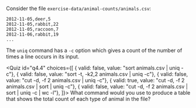 <script>
import Quiz from "$components/Quiz.svelte";
</script>

Consider the file `exercise-data/animal-counts/animals.csv`:

```
2012-11-05,deer,5
2012-11-05,rabbit,22
2012-11-05,raccoon,7
2012-11-06,rabbit,19
...
```

The `uniq` command has a `-c` option which gives a count of the number of times a line occurs in its input.

<Quiz id="q4.4" choices={[
{ valid: false, value: "sort animals.csv | uniq -c"},
{ valid: false, value: "sort -t, -k2,2 animals.csv | uniq -c"},
{ valid: false, value: "cut -d, -f 2 animals.csv | uniq -c"},
{ valid: true, value: "cut -d, -f 2 animals.csv | sort | uniq -c"},
{ valid: false, value: "cut -d, -f 2 animals.csv | sort | uniq -c | wc -l"},
]}>
<span slot="prompt">
    What command would you use to produce a table that shows the total count of each type of animal in the file?
</span>
</Quiz>
